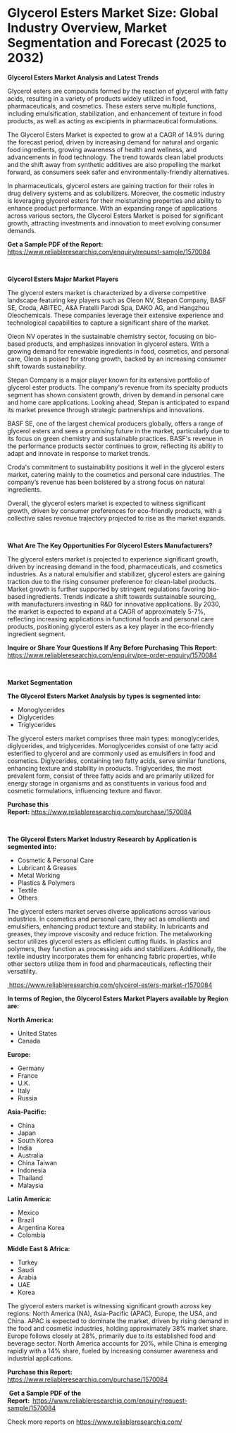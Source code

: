 <p><h1>Glycerol Esters Market Size: Global Industry Overview, Market Segmentation and Forecast (2025 to 2032)</h1></p><p><strong>Glycerol Esters Market Analysis and Latest Trends</strong></p>
<p><p>Glycerol esters are compounds formed by the reaction of glycerol with fatty acids, resulting in a variety of products widely utilized in food, pharmaceuticals, and cosmetics. These esters serve multiple functions, including emulsification, stabilization, and enhancement of texture in food products, as well as acting as excipients in pharmaceutical formulations. </p><p>The Glycerol Esters Market is expected to grow at a CAGR of 14.9% during the forecast period, driven by increasing demand for natural and organic food ingredients, growing awareness of health and wellness, and advancements in food technology. The trend towards clean label products and the shift away from synthetic additives are also propelling the market forward, as consumers seek safer and environmentally-friendly alternatives. </p><p>In pharmaceuticals, glycerol esters are gaining traction for their roles in drug delivery systems and as solubilizers. Moreover, the cosmetic industry is leveraging glycerol esters for their moisturizing properties and ability to enhance product performance. With an expanding range of applications across various sectors, the Glycerol Esters Market is poised for significant growth, attracting investments and innovation to meet evolving consumer demands.</p></p>
<p><strong>Get a Sample PDF of the Report:&nbsp;</strong> <a href="https://www.reliableresearchiq.com/enquiry/request-sample/1570084?utm_campaign=2771&utm_medium=2&utm_source=Github&utm_content=ia&utm_term=28022025&utm_id=glycerol-esters">https://www.reliableresearchiq.com/enquiry/request-sample/1570084</a></p>
<p>&nbsp;</p>
<p><strong>Glycerol Esters Major Market Players</strong></p>
<p><p>The glycerol esters market is characterized by a diverse competitive landscape featuring key players such as Oleon NV, Stepan Company, BASF SE, Croda, ABITEC, A&A Fratelli Parodi Spa, DAKO AG, and Hangzhou Oleochemicals. These companies leverage their extensive experience and technological capabilities to capture a significant share of the market.</p><p>Oleon NV operates in the sustainable chemistry sector, focusing on bio-based products, and emphasizes innovation in glycerol esters. With a growing demand for renewable ingredients in food, cosmetics, and personal care, Oleon is poised for strong growth, backed by an increasing consumer shift towards sustainability.</p><p>Stepan Company is a major player known for its extensive portfolio of glycerol ester products. The company's revenue from its specialty products segment has shown consistent growth, driven by demand in personal care and home care applications. Looking ahead, Stepan is anticipated to expand its market presence through strategic partnerships and innovations.</p><p>BASF SE, one of the largest chemical producers globally, offers a range of glycerol esters and sees a promising future in the market, particularly due to its focus on green chemistry and sustainable practices. BASF's revenue in the performance products sector continues to grow, reflecting its ability to adapt and innovate in response to market trends.</p><p>Croda's commitment to sustainability positions it well in the glycerol esters market, catering mainly to the cosmetics and personal care industries. The company’s revenue has been bolstered by a strong focus on natural ingredients.</p><p>Overall, the glycerol esters market is expected to witness significant growth, driven by consumer preferences for eco-friendly products, with a collective sales revenue trajectory projected to rise as the market expands.</p></p>
<p>&nbsp;</p>
<p><strong>What Are The Key Opportunities For Glycerol Esters Manufacturers?</strong></p>
<p><p>The glycerol esters market is projected to experience significant growth, driven by increasing demand in the food, pharmaceuticals, and cosmetics industries. As a natural emulsifier and stabilizer, glycerol esters are gaining traction due to the rising consumer preference for clean-label products. Market growth is further supported by stringent regulations favoring bio-based ingredients. Trends indicate a shift towards sustainable sourcing, with manufacturers investing in R&D for innovative applications. By 2030, the market is expected to expand at a CAGR of approximately 5-7%, reflecting increasing applications in functional foods and personal care products, positioning glycerol esters as a key player in the eco-friendly ingredient segment.</p></p>
<p><strong>Inquire or Share Your Questions If Any Before Purchasing This Report:</strong> <a href="https://www.reliableresearchiq.com/enquiry/pre-order-enquiry/1570084?utm_campaign=2771&utm_medium=2&utm_source=Github&utm_content=ia&utm_term=28022025&utm_id=glycerol-esters">https://www.reliableresearchiq.com/enquiry/pre-order-enquiry/1570084</a></p>
<p>&nbsp;</p>
<p><strong>Market Segmentation</strong></p>
<p><strong>The Glycerol Esters Market Analysis by types is segmented into:</strong></p>
<p><ul><li>Monoglycerides</li><li>Diglycerides</li><li>Triglycerides</li></ul></p>
<p><p>The glycerol esters market comprises three main types: monoglycerides, diglycerides, and triglycerides. Monoglycerides consist of one fatty acid esterified to glycerol and are commonly used as emulsifiers in food and cosmetics. Diglycerides, containing two fatty acids, serve similar functions, enhancing texture and stability in products. Triglycerides, the most prevalent form, consist of three fatty acids and are primarily utilized for energy storage in organisms and as constituents in various food and cosmetic formulations, influencing texture and flavor.</p></p>
<p><strong>Purchase this Report:&nbsp;</strong><a href="https://www.reliableresearchiq.com/purchase/1570084?utm_campaign=2771&utm_medium=2&utm_source=Github&utm_content=ia&utm_term=28022025&utm_id=glycerol-esters">https://www.reliableresearchiq.com/purchase/1570084</a></p>
<p>&nbsp;</p>
<p><strong>The Glycerol Esters Market Industry Research by Application is segmented into:</strong></p>
<p><ul><li>Cosmetic & Personal Care</li><li>Lubricant & Greases</li><li>Metal Working</li><li>Plastics & Polymers</li><li>Textile</li><li>Others</li></ul></p>
<p><p>The glycerol esters market serves diverse applications across various industries. In cosmetics and personal care, they act as emollients and emulsifiers, enhancing product texture and stability. In lubricants and greases, they improve viscosity and reduce friction. The metalworking sector utilizes glycerol esters as efficient cutting fluids. In plastics and polymers, they function as processing aids and stabilizers. Additionally, the textile industry incorporates them for enhancing fabric properties, while other sectors utilize them in food and pharmaceuticals, reflecting their versatility.</p></p>
<p><a href="https://www.reliableresearchiq.com/glycerol-esters-market-r1570084?utm_campaign=2771&utm_medium=2&utm_source=Github&utm_content=ia&utm_term=28022025&utm_id=glycerol-esters">&nbsp;https://www.reliableresearchiq.com/glycerol-esters-market-r1570084</a></p>
<p><strong>In terms of Region, the Glycerol Esters Market Players available by Region are:</strong></p>
<p>
    <p> <strong> North America: </strong>
        <ul>
            <li>United States</li>
            <li>Canada</li>
        </ul>
        </p> 
    <p> <strong> Europe: </strong>
        <ul>
            <li>Germany</li>
            <li>France</li>
            <li>U.K.</li>
            <li>Italy</li>
            <li>Russia</li>
        </ul>
        </p> 
    <p> <strong> Asia-Pacific: </strong>
        <ul>
            <li>China</li>
            <li>Japan</li>
            <li>South Korea</li>
            <li>India</li>
            <li>Australia</li>
            <li>China Taiwan</li>
            <li>Indonesia</li>
            <li>Thailand</li>
            <li>Malaysia</li>
        </ul>
        </p> 
    <p> <strong> Latin America: </strong>
        <ul>
            <li>Mexico</li>
            <li>Brazil</li>
            <li>Argentina Korea</li>
            <li>Colombia</li>
        </ul>
        </p> 
    <p> <strong> Middle East & Africa: </strong>
        <ul>
            <li>Turkey</li>
            <li>Saudi</li>
            <li>Arabia</li>
            <li>UAE</li>
            <li>Korea</li>
        </ul>
    </p>
    </p>
<p><p>The glycerol esters market is witnessing significant growth across key regions: North America (NA), Asia-Pacific (APAC), Europe, the USA, and China. APAC is expected to dominate the market, driven by rising demand in the food and cosmetic industries, holding approximately 38% market share. Europe follows closely at 28%, primarily due to its established food and beverage sector. North America accounts for 20%, while China is emerging rapidly with a 14% share, fueled by increasing consumer awareness and industrial applications.</p></p>
<p><strong>Purchase this Report: </strong><a href="https://www.reliableresearchiq.com/purchase/1570084?utm_campaign=2771&utm_medium=2&utm_source=Github&utm_content=ia&utm_term=28022025&utm_id=glycerol-esters">https://www.reliableresearchiq.com/purchase/1570084</a></p>
<p>&nbsp;<strong>Get a Sample PDF of the Report:&nbsp;&nbsp;</strong><a href="https://www.reliableresearchiq.com/enquiry/request-sample/1570084?utm_campaign=2771&utm_medium=2&utm_source=Github&utm_content=ia&utm_term=28022025&utm_id=glycerol-esters">https://www.reliableresearchiq.com/enquiry/request-sample/1570084</a></p>
<p><strong></strong></p>
<p>Check more reports on <a href="https://www.reliableresearchiq.com/?utm_campaign=2771&utm_medium=2&utm_source=Github&utm_content=ia&utm_term=28022025&utm_id=glycerol-esters">https://www.reliableresearchiq.com/</a></p>